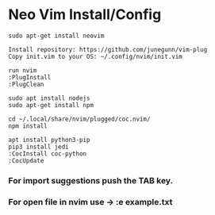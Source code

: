 # Neo Vim Install/Config

    sudo apt-get install neovim
    
    Install repository: https://github.com/junegunn/vim-plug
    Copy init.vim to your OS: ~/.config/nvim/init.vim
    
    run nvim
    :PlugInstall
    :PlugClean
    
    sudo apt install nodejs
    sudo apt-get install npm
    
    cd ~/.local/share/nvim/plugged/coc.nvim/
    npm install

    apt install python3-pip
    pip3 install jedi
    :CocInstall coc-python
    :CocUpdate
    
### For import suggestions push the TAB key.
### For open file in nvim use -> :e example.txt
